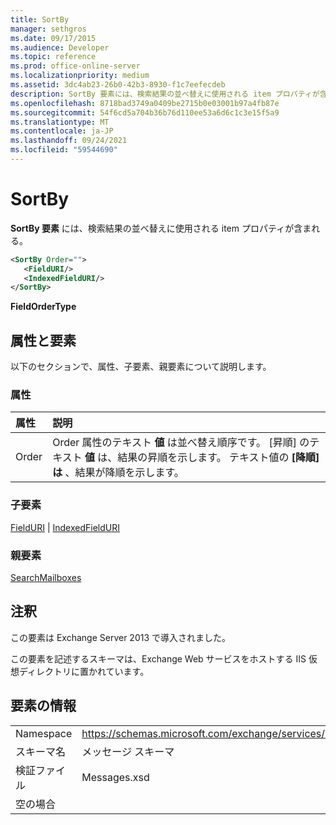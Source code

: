```yaml
---
title: SortBy
manager: sethgros
ms.date: 09/17/2015
ms.audience: Developer
ms.topic: reference
ms.prod: office-online-server
ms.localizationpriority: medium
ms.assetid: 3dc4ab23-26b0-42b3-8930-f1c7eefecdeb
description: SortBy 要素には、検索結果の並べ替えに使用される item プロパティが含まれる。
ms.openlocfilehash: 8718bad3749a0409be2715b0e03001b97a4fb87e
ms.sourcegitcommit: 54f6cd5a704b36b76d110ee53a6d6c1c3e15f5a9
ms.translationtype: MT
ms.contentlocale: ja-JP
ms.lasthandoff: 09/24/2021
ms.locfileid: "59544690"
---
```

# <a name="sortby"></a>SortBy

**SortBy 要素** には、検索結果の並べ替えに使用される item プロパティが含まれる。 
  
```XML
<SortBy Order="">
   <FieldURI/>
   <IndexedFieldURI/>
</SortBy>
```

 **FieldOrderType**
## <a name="attributes-and-elements"></a>属性と要素

以下のセクションで、属性、子要素、親要素について説明します。
  
### <a name="attributes"></a>属性

|**属性**|**説明**|
|:-----|:-----|
|Order  <br/> |Order 属性のテキスト **値** は並べ替え順序です。 [昇順] のテキスト **値** は、結果の昇順を示します。 テキスト値の **[降順] は** 、結果が降順を示します。  <br/> |
   
### <a name="child-elements"></a>子要素

[FieldURI](fielduri.md)  | [IndexedFieldURI](indexedfielduri.md)
  
### <a name="parent-elements"></a>親要素

[SearchMailboxes](searchmailboxes.md)
  
## <a name="remarks"></a>注釈

この要素は Exchange Server 2013 で導入されました。
  
この要素を記述するスキーマは、Exchange Web サービスをホストする IIS 仮想ディレクトリに置かれています。
  
## <a name="element-information"></a>要素の情報

|||
|:-----|:-----|
|Namespace  <br/> |https://schemas.microsoft.com/exchange/services/2006/messages  <br/> |
|スキーマ名  <br/> |メッセージ スキーマ  <br/> |
|検証ファイル  <br/> |Messages.xsd  <br/> |
|空の場合  <br/> ||
   

